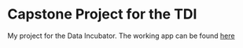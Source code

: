 # Capstone Project for the TDI 

My project for the Data Incubator.
The working app can be found [here]()  


